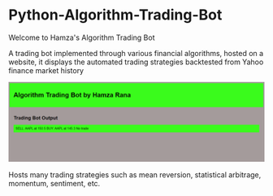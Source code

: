 # Python-Algorithm-Trading-Bot
Welcome to Hamza's Algorithm Trading Bot

A trading bot implemented through various financial algorithms, hosted on a website, it displays the automated trading strategies backtested from Yahoo finance market history

![Title screen](https://raw.githubusercontent.com/HamzaR13/Python-Algorithm-Trading-Bot/main/Screenshot%202023-07-08%20191053.png)

Hosts many trading strategies such as mean reversion, statistical arbitrage, momentum, sentiment, etc.
